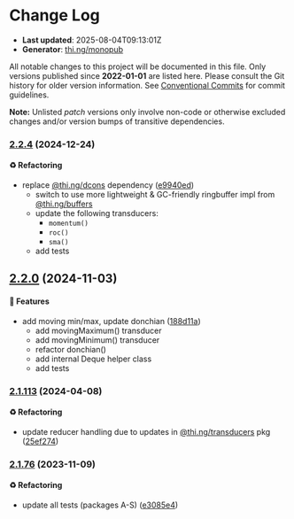 # Change Log

- **Last updated**: 2025-08-04T09:13:01Z
- **Generator**: [thi.ng/monopub](https://thi.ng/monopub)

All notable changes to this project will be documented in this file.
Only versions published since **2022-01-01** are listed here.
Please consult the Git history for older version information.
See [Conventional Commits](https://conventionalcommits.org/) for commit guidelines.

**Note:** Unlisted _patch_ versions only involve non-code or otherwise excluded changes
and/or version bumps of transitive dependencies.

### [2.2.4](https://github.com/thi-ng/umbrella/tree/@thi.ng/transducers-stats@2.2.4) (2024-12-24)

#### ♻️ Refactoring

- replace [@thi.ng/dcons](https://github.com/thi-ng/umbrella/tree/main/packages/dcons) dependency ([e9940ed](https://github.com/thi-ng/umbrella/commit/e9940ed))
  - switch to use more lightweight & GC-friendly ringbuffer impl from [@thi.ng/buffers](https://github.com/thi-ng/umbrella/tree/main/packages/buffers)
  - update the following transducers:
    - `momentum()`
    - `roc()`
    - `sma()`
  - add tests

## [2.2.0](https://github.com/thi-ng/umbrella/tree/@thi.ng/transducers-stats@2.2.0) (2024-11-03)

#### 🚀 Features

- add moving min/max, update donchian ([188d11a](https://github.com/thi-ng/umbrella/commit/188d11a))
  - add movingMaximum() transducer
  - add movingMinimum() transducer
  - refactor donchian()
  - add internal Deque helper class
  - add tests

### [2.1.113](https://github.com/thi-ng/umbrella/tree/@thi.ng/transducers-stats@2.1.113) (2024-04-08)

#### ♻️ Refactoring

- update reducer handling due to updates in [@thi.ng/transducers](https://github.com/thi-ng/umbrella/tree/main/packages/transducers) pkg ([25ef274](https://github.com/thi-ng/umbrella/commit/25ef274))

### [2.1.76](https://github.com/thi-ng/umbrella/tree/@thi.ng/transducers-stats@2.1.76) (2023-11-09)

#### ♻️ Refactoring

- update all tests (packages A-S) ([e3085e4](https://github.com/thi-ng/umbrella/commit/e3085e4))
